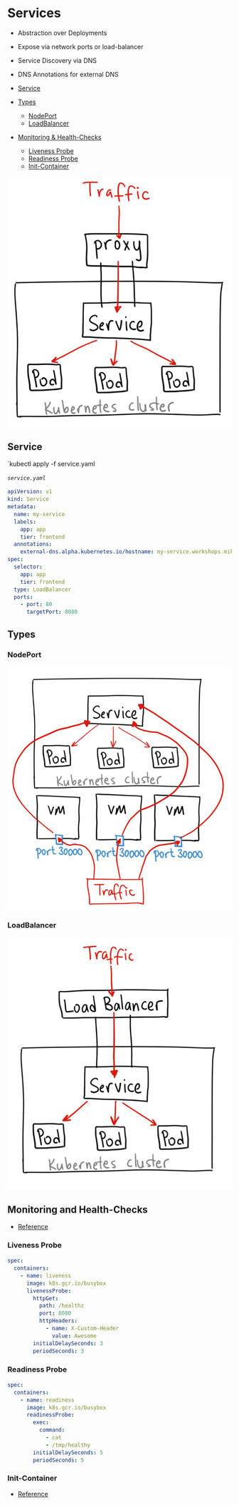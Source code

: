 # Services

- Abstraction over Deployments
- Expose via network ports or load-balancer
- Service Discovery via DNS
- DNS Annotations for external DNS

- [Service](#service)
- [Types](#types)
  - [NodePort](#NodePort)
  - [LoadBalancer](#loadbalancer)
- [Monitoring & Health-Checks](#monitoring-and-health-checks)
  - [Liveness Probe](#liveness-probe)
  - [Readiness Probe](#readiness-probe)
  - [Init-Container](#init-container)

![Services](services.png)

## Service

`kubectl apply -f service.yaml

_`service.yaml`_

```yaml
apiVersion: v1
kind: Service
metadata:
  name: my-service
  labels:
    app: app
    tier: frontend
  annotations:
    external-dns.alpha.kubernetes.io/hostname: my-service.workshops.mikebild.com.
spec:
  selector:
    app: app
    tier: frontend
  type: LoadBalancer
  ports:
    - port: 80
      targetPort: 8080
```

## Types

### NodePort

![NodePort](nodeport.png)

### LoadBalancer

![LoadBalancer](loadbalancer.png)

## Monitoring and Health-Checks

- [Reference](https://kubernetes.io/docs/tasks/configure-pod-container/configure-liveness-readiness-probes/)

### Liveness Probe

```yaml
spec:
  containers:
    - name: liveness
      image: k8s.gcr.io/busybox
      livenessProbe:
        httpGet:
          path: /healthz
          port: 8080
          httpHeaders:
            - name: X-Custom-Header
              value: Awesome
        initialDelaySeconds: 3
        periodSeconds: 3
```

### Readiness Probe

```yaml
spec:
  containers:
    - name: readiness
      image: k8s.gcr.io/busybox
      readinessProbe:
        exec:
          command:
            - cat
            - /tmp/healthy
        initialDelaySeconds: 5
        periodSeconds: 5
```

### Init-Container

- [Reference](https://kubernetes.io/docs/concepts/workloads/pods/init-containers/)
